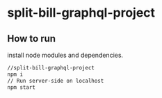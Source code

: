# split-bill-graphql-project
## How to run

install node modules and dependencies.
```sh
//split-bill-graphql-project
npm i
// Run server-side on localhost
npm start
```
